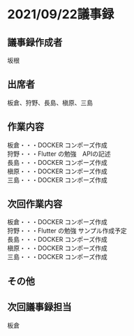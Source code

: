 # 2021/09/22議事録

## 議事録作成者
坂根

## 出席者
板倉、狩野、長島、槇原、三島

## 作業内容
板倉・・・DOCKER コンポーズ作成<br>
狩野・・・Flutter の勉強　APIの記述<br>
長島・・・DOCKER コンポーズ作成<br>
槇原・・・DOCKER コンポーズ作成<br>
三島・・・DOCKER コンポーズ作成<br>

## 次回作業内容
板倉・・・DOCKER コンポーズ作成<br>
狩野・・・Flutter の勉強 サンプル作成予定<br>
長島・・・DOCKER コンポーズ作成<br>
槇原・・・DOCKER コンポーズ作成<br>
三島・・・DOCKER コンポーズ作成<br>

## その他

## 次回議事録担当
板倉
